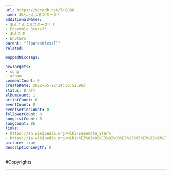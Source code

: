 ```yaml
---
url: https://vocadb.net/T/8886
name: あんさんぶるスターズ！
additionalNames: 
- あんさんぶるスターズ！！
- Ensemble Stars!!
- あんスタ
- EnStars
parent: "[[parentless]]"
related:

mappedNicoTags:

newTargets:
- song
- album
commentCount: 0
createDate: 2022-05-22T14:30:52.963
status: Draft
albumCount: 1
artistCount: 0
eventCount: 0
eventSeriesCount: 0
followerCount: 8
songListCount: 0
songCount: 86
links: 
- https://en.wikipedia.org/wiki/Ensemble_Stars!
- https://ja.wikipedia.org/wiki/%E3%81%82%E3%82%93%E3%81%95%E3%82%93%E3%81%B6%E3%82%8B%E3%82%B9%E3%82%BF%E3%83%BC%E3%82%BA!
picture: true
descriptionLength: 0
---
```


#Copyrights



---


